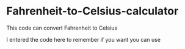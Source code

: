 # Fahrenheit-to-Celsius-calculator

This code can convert Fahrenheit to Celsius

I entered the code here to remember if you want you can use
